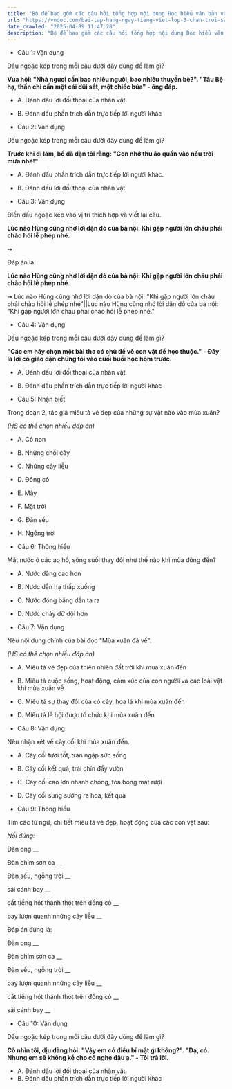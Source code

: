 ```yaml
---
title: "Bộ đề bao gồm các câu hỏi tổng hợp nội dung Đọc hiểu văn bản và Luyện từ và câu được học ở Tuần 26 trong chương trình Tiếng Việt lớp 3 Tập 2 Chân trời sáng tạo."
url: "https://vndoc.com/bai-tap-hang-ngay-tieng-viet-lop-3-chan-troi-sang-tao-tuan-26-thu-5-337165"
date_crawled: "2025-04-09 11:47:28"
description: "Bộ đề bao gồm các câu hỏi tổng hợp nội dung Đọc hiểu văn bản và Luyện từ và câu được học ở Tuần 26 trong chương trình Tiếng Việt lớp 3 Tập 2 Chân trời sáng tạo."
---
```


* Câu 1:  Vận dụng

Dấu ngoặc kép trong mỗi câu dưới đây dùng để làm gì?

**Vua hỏi: "Nhà ngươi cần bao nhiêu người, bao nhiêu thuyền bè?". "Tâu Bệ hạ, thần chỉ cần một cái dũi sắt, một chiếc búa" - ông đáp.**

  * A. Đánh dấu lời đối thoại của nhân vật. 
  * B. Đánh dấu phần trích dẫn trực tiếp lời người khác 



* Câu 2:  Vận dụng

Dấu ngoặc kép trong mỗi câu dưới đây dùng để làm gì?

**Trước khi đi làm, bố đã dặn tôi rằng: "Con nhớ thu áo quần vào nếu trời mưa nhé!"**

  * A. Đánh dấu phần trích dẫn trực tiếp lời người khác. 
  * B. Đánh dấu lời đối thoại của nhân vật. 



* Câu 3:  Vận dụng

Điền dấu ngoặc kép vào vị trí thích hợp và viết lại câu.

**Lúc nào Hùng cũng nhớ lời dặn dò của bà nội: Khi gặp người lớn cháu phải chào hỏi lễ phép nhé.**

➙ 

Đáp án là:

**Lúc nào Hùng cũng nhớ lời dặn dò của bà nội: Khi gặp người lớn cháu phải chào hỏi lễ phép nhé.**

➙ Lúc nào Hùng cũng nhớ lời dặn dò của bà nội: "Khi gặp người lớn cháu phải chào hỏi lễ phép nhé"||Lúc nào Hùng cũng nhớ lời dặn dò của bà nội: "Khi gặp người lớn cháu phải chào hỏi lễ phép nhé."

* Câu 4:  Vận dụng

Dấu ngoặc kép trong mỗi câu dưới đây dùng để làm gì?

**"Các em hãy chọn một bài thơ có chủ đề về con vật để học thuộc." - Đây là lời cô giáo dặn chúng tôi vào cuối buổi học hôm trước.**

  * A. Đánh dấu lời đối thoại của nhân vật. 
  * B. Đánh dấu phần trích dẫn trực tiếp lời người khác 



* Câu 5:  Nhận biết

Trong đoạn 2, tác giả miêu tả vẻ đẹp của những sự vật nào vào mùa xuân?

_(HS có thể chọn nhiều đáp án)_

  * A. Cỏ non 
  * B. Những chồi cây 
  * C. Những cây liễu 
  * D. Đồng cỏ 
  * E. Mây 
  * F. Mặt trời 
  * G. Đàn sếu 
  * H. Ngỗng trời 



* Câu 6:  Thông hiểu

Mặt nước ở các ao hồ, sông suối thay đổi như thế nào khi mùa đông đến?

  * A. Nước dâng cao hơn 
  * B. Nước dần hạ thấp xuống 
  * C. Nước đóng băng dần ta ra 
  * D. Nước chảy dữ dội hơn 



* Câu 7:  Vận dụng

Nêu nội dung chính của bài đọc "Mùa xuân đã về".

_(HS có thể chọn nhiều đáp án)_

  * A. Miêu tả vẻ đẹp của thiên nhiên đất trời khi mùa xuân đến 
  * B. Miêu tả cuộc sống, hoạt động, cảm xúc của con người và các loài vật khi mùa xuân về 
  * C. Miêu tả sự thay đổi của cỏ cây, hoa lá khi mùa xuân đến 
  * D. Miêu tả lễ hội được tổ chức khi mùa xuân đến 



* Câu 8:  Vận dụng

Nêu nhận xét về cây cối khi mùa xuân đến.

  * A. Cây cối tươi tốt, tràn ngập sức sống 
  * B. Cây cối kết quả, trái chín đầy vườn 
  * C. Cây cối cao lớn nhanh chóng, tỏa bóng mát rượi 
  * D. Cây cối sung sướng ra hoa, kết quả 



* Câu 9:  Thông hiểu

Tìm các từ ngữ, chi tiết miêu tả vẻ đẹp, hoạt động của các con vật sau:

_Nối đúng:_

Đàn ong  __

Đàn chim sơn ca __

Đàn sếu, ngỗng trời __

sải cánh bay __

cất tiếng hót thánh thót trên đồng cỏ __

bay lượn quanh những cây liễu __

Đáp án đúng là:

Đàn ong __

Đàn chim sơn ca __

Đàn sếu, ngỗng trời __

bay lượn quanh những cây liễu __

cất tiếng hót thánh thót trên đồng cỏ __

sải cánh bay __

* Câu 10: Vận dụng

Dấu ngoặc kép trong mỗi câu dưới đây dùng để làm gì?

**Cô nhìn tôi, dịu dàng hỏi: "Vậy em có điều bí mật gì không?". "Dạ, có. Nhưng em sẽ không kể cho cô nghe đâu ạ." - Tôi trả lời.**

  * A. Đánh dấu lời đối thoại của nhân vật. 
  * B. Đánh dấu phần trích dẫn trực tiếp lời người khác 


